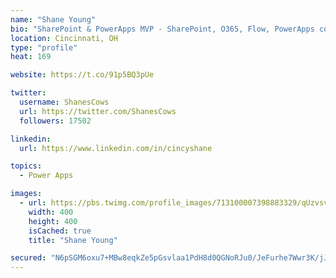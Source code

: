 ```yaml
---
name: "Shane Young"
bio: "SharePoint & PowerApps MVP - SharePoint, O365, Flow, PowerApps consulting? @PowerApps911 | Pure Snark? You found it."
location: Cincinnati, OH
type: "profile"
heat: 169

website: https://t.co/91p5BQ3pUe

twitter:
  username: ShanesCows
  url: https://twitter.com/ShanesCows
  followers: 17502

linkedin:
  url: https://www.linkedin.com/in/cincyshane

topics:
  - Power Apps

images:
  - url: https://pbs.twimg.com/profile_images/713100007398883329/qUzvsvQ3_400x400.jpg
    width: 400
    height: 400
    isCached: true
    title: "Shane Young"

secured: "N6pSGM6oxu7+MBw8eqkZe5pGsvlaa1PdH8d0QGNoRJu0/JeFurhe7Wwr3K/jJ19x4+cf9aloPUO85r6rJDfOlppgCLlwqqU1Y+2YSF4umX3ctDsEfr8tzmSa/TM5XUcS12GPBf6kQrUPfqoyFLaMuuZzqrOMl6zLlb9Sb5kq3CUJVZdnSBV2dESumhqhaT/NXDlAbHnhJ/LRV3zI91huDer1FOk7QxJCGZ5IpHNz1cgw01sfSrCbPQU6Tn1VBWpS9R9EVuMG6xwOoE1k1p++lp2HYQx8GdqFJ/EqD4Np6i9nh2SeaAitLl8Yd/VW2jqXObfDaOJkx8BFaiKJECTIVLUIf5sQUHDDa9WqmGcGUIo8rB7Wl28ZBCF79vD6uTvCMuznqe28pWgwFW6H4IVJ7DG1PM99/8RRQEQloxzNQ+M=;787U2LwD3N3FDjuR1vSRQg=="
---
```


